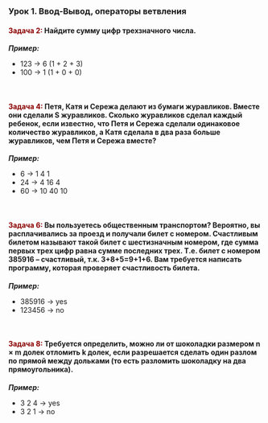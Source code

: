 ### Урок 1. Ввод-Вывод, операторы ветвления ###
#### <span style="color:#8B0000">Задача 2:</span> Найдите сумму цифр трехзначного числа. ####

*__Пример:__*
- 123 -> 6 (1 + 2 + 3)
- 100 -> 1 (1 + 0 + 0)

<br>

#### <span style="color:#8B0000">Задача 4:</span> Петя, Катя и Сережа делают из бумаги журавликов. Вместе они сделали S журавликов. Сколько журавликов сделал каждый ребенок, если известно, что Петя и Сережа сделали одинаковое количество журавликов, а Катя сделала в два раза больше журавликов, чем Петя и Сережа вместе? ####

*__Пример:__*
- 6 -> 1  4  1
- 24 -> 4  16  4
- 60 -> 10  40  10

<br>

#### <span style="color:#8B0000">Задача 6:</span> Вы пользуетесь общественным транспортом? Вероятно, вы расплачивались за проезд и получали билет с номером. Счастливым билетом называют такой билет с шестизначным номером, где сумма первых трех цифр равна сумме последних трех. Т.е. билет с номером 385916 – счастливый, т.к. 3+8+5=9+1+6. Вам требуется написать программу, которая проверяет счастливость билета. ####

*__Пример:__*
- 385916 -> yes
- 123456 -> no

<br>

#### <span style="color:#8B0000">Задача 8:</span> Требуется определить, можно ли от шоколадки размером n × m долек отломить k долек, если разрешается сделать один разлом по прямой между дольками (то есть разломить шоколадку на два прямоугольника). ####

*__Пример:__*
- 3 2 4 -> yes
- 3 2 1 -> no
